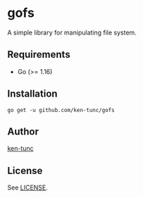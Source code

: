 # gofs
A simple library for manipulating file system.

## Requirements
* Go (>= 1.16)

## Installation
```
go get -u github.com/ken-tunc/gofs
```

## Author
[ken-tunc](https://github.com/ken-tunc)

## License
See [LICENSE](LICENSE).

